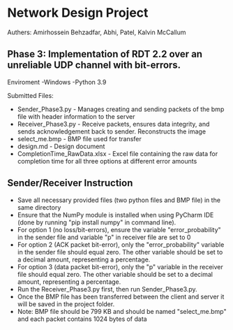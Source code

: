 # Network Design Project

Authers: Amirhossein Behzadfar, Abhi, Patel, Kalvin McCallum


Phase 3:
Implementation of RDT 2.2 over an unreliable UDP channel with bit-errors. 
---------------------------------------------------------------------
Enviroment 
  -Windows
  -Python 3.9


Submitted Files:
- Sender_Phase3.py - Manages creating and sending packets of the bmp file with header information to the server
- Receiver_Phase3.py - Receive packets, ensures data integrity, and sends acknowledgement back to sender. Reconstructs the image
- select_me.bmp - BMP file used for transfer
- design.md - Design document
- CompletionTime_RawData.xlsx - Excel file containing the raw data for completion time for all three options at different error amounts

Sender/Receiver Instruction
----------------------------------------------------------------------
  * Save all necessary provided files (two python files and BMP file) in the same directory
  * Ensure that the NumPy module is installed when using PyCharm IDE (done by running "pip install numpy" in command line).
  * For option 1 (no loss/bit-errors), ensure the variable "error_probability" in the sender file and variable "p" in receiver file are set to 0
  * For option 2 (ACK packet bit-error), only the "error_probability" variable in the sender file should equal zero. The other variable should be set to a decimal amount, representing a percentage.
  * For option 3 (data packet bit-error), only the "p" variable in the receiver file should equal zero. The other variable should be set to a decimal amount, representing a percentage.
  * Run the Receiver_Phase3.py first, then run Sender_Phase3.py.
  * Once the BMP file has been transferred between the client and server it will be saved in the project folder.
  * Note: BMP file should be 799 KB and should be named "select_me.bmp" and each packet contains 1024 bytes of data
